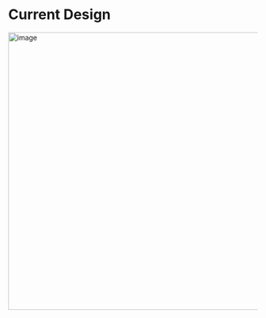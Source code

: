# Current Design
<img width="944" height="560" alt="image" src="https://github.com/user-attachments/assets/bfc8f195-058f-4a00-af93-a3653e5ab2d1" />

